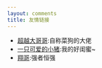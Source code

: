 ```yaml
---
layout: comments
title: 友情链接
---
```


- [超越大哥哥](https://xccyue.github.io/):自称菜狗的大佬
- [一只可爱的小猪](https://starryclc.github.io/comments):我的好闺蜜~
- [翔哥](http://canva4.github.io/):强者恒强
